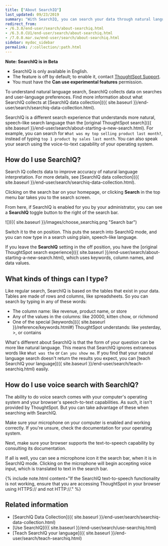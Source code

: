 ```yaml
---
title: ["About SearchIQ"]
last_updated: 09/23/2019
summary: "With SearchIQ, you can search your data through natural language, just like speaking."
redirect_from:
- /6.3.0/end-user/search/about-searchiq.html
- /6.3.0.CU1/end-user/search/about-searchiq.html
- /7.0.0.mar.sw/end-user/search/about-searchiq.html
sidebar: mydoc_sidebar
permalink: /:collection/:path.html
---
```


<div class="alert alert-info" role="alert">
 <p><strong><i class="fa fa-info-circle"></i>  Note: SearchIQ is in Beta</strong></p>
 <ul type="square">
  <li>SearchIQ is only available in English.</li>
  <li>The feature is off by default; to enable it, contact <a href="{{ site.baseurl }}/appliance/contact.html">ThoughtSpot Support</a>.</li>
  <li>You must have the <strong>Can use experimental features</strong> permission.</li>
</ul>
</div>

To understand natural language search, SearchIQ collects data on searches and user-language preferences. Find more information about what SearchIQ collects at [SearchIQ data collection]({{ site.baseurl }}/end-user/search/searchiq-data-collection.html).

SearchIQ is a different search experience that understands more natural, speech-like search language than the [original ThoughtSpot search]({{ site.baseurl }}/end-user/search/about-starting-a-new-search.html). For example, you can search for `What was my top selling product last month?`, instead of typing `top 1 product by sales last month`. You can also speak your search using the voice-to-text capability of your operating system.

## How do I use SearchIQ?


Search IQ collects data to improve accuracy of natural language interpretation. For more details, see [SearchIQ data collection]({{ site.baseurl }}/end-user/search/searchiq-data-collection.html).

Clicking on the search bar on your homepage, or clicking **Search** in the top menu bar takes you to the search screen.

From here, if SearchIQ is enabled for you by your administrator, you can see a **SearchIQ** toggle button to the right of the search bar.

 ![]({{ site.baseurl }}/images/choose_searchiq.png "Search bar")

Switch it to the on position. This puts the search into SearchIQ mode, and you can now type in a search using plain, speech-like language.

If you leave the **SearchIQ** setting in the off position, you have the [original ThoughtSpot search experience]({{ site.baseurl }}/end-user/search/about-starting-a-new-search.html), which uses keywords, column names, and data values.

## What kinds of things can I type?

Like regular search, SearchIQ is based on the tables that exist in your data. Tables are made of rows and columns, like spreadsheets. So you can search by typing in any of these words:

-   The column name: like revenue, product name, or store
-   Any of the values in the columns: like 20000, kitten chow, or richmond
-   One of the special [keywords]({{ site.baseurl }}/reference/keywords.html#) ThoughtSpot understands: like yesterday, &gt;, or contains

What's different about SearchIQ is that the form of your question can be more like natural language. This means that SearchIQ ignores extraneous words like `What was the` or `Can you show me`. If you find that your natural language search doesn't return the results you expect, you can [teach SearchIQ your language]({{ site.baseurl }}/end-user/search/teach-searchiq.html) easily.

## How do I use voice search with SearchIQ?

The ability to do voice search comes with your computer's operating system and your browser's speech-to-text capabilities. As such, it isn't provided by ThoughtSpot. But you can take advantage of these when searching with SearchIQ.

Make sure your microphone on your computer is enabled and working correctly. If you're unsure, check the documentation for your operating system.

Next, make sure your browser supports the text-to-speech capability by consulting its documentation.

If all is well, you can see a microphone icon it the search bar, when it is in SearchIQ mode. Clicking on the microphone will begin accepting voice input, which is translated to text in the search bar.

{% include note.html content="If the SearchIQ text-to-speech functionality is not working, ensure that you are accessing ThoughtSpot in your browser using HTTPS:// and not HTTP://." %}

## Related information

-   [SearchIQ Data Collection]({{ site.baseurl }}/end-user/search/searchiq-data-collection.html)
-   [Use SearchIQ]({{ site.baseurl }}/end-user/search/use-searchiq.html)
-   [Teach SearchIQ your language]({{ site.baseurl }}/end-user/search/teach-searchiq.html)
